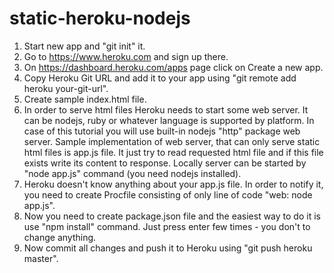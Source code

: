 static-heroku-nodejs
====================

1) Start new app and "git init" it.
2) Go to https://www.heroku.com and sign up there.
3) On https://dashboard.heroku.com/apps page click on Create a new app.
4) Copy Heroku Git URL and add it to your app using "git remote add heroku your-git-url".
5) Create sample index.html file.
6) In order to serve html files Heroku needs to start some web server.
It can be nodejs, ruby or whatever language is supported by platform.
In case of this tutorial you will use built-in nodejs "http" package web server.
Sample implementation of web server, that can only serve static html files is app.js file.
It just try to read requested html file and if this file exists write its content to response.
Locally server can be started by "node app.js" command (you need nodejs installed).
7) Heroku doesn't know anything about your app.js file. In order to notify it, you need to create Procfile consisting of only line of code
"web: node app.js".
8) Now you need to create package.json file and the easiest way to do it is use "npm install" command.
Just press enter few times - you don't to change anything.
9) Now commit all changes and push it to Heroku using "git push heroku master".